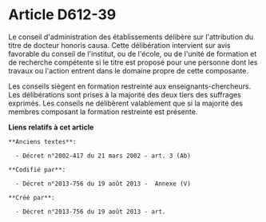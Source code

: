 # Article D612-39

Le conseil d'administration des établissements délibère sur l'attribution du titre de docteur honoris causa. Cette
délibération intervient sur avis favorable du conseil de l'institut, ou de l'école, ou de l'unité de formation et de
recherche compétente si le titre est proposé pour une personne dont les travaux ou l'action entrent dans le domaine propre de
cette composante.

Les conseils siègent en formation restreinte aux enseignants-chercheurs. Les délibérations sont prises à la majorité des deux
tiers des suffrages exprimés. Les conseils ne délibèrent valablement que si la majorité des membres composant la formation
restreinte est présente.

**Liens relatifs à cet article**

	**Anciens textes**:

	  - Décret n°2002-417 du 21 mars 2002 - art. 3 (Ab)

	**Codifié par**:

	  - Décret n°2013-756 du 19 août 2013 -  Annexe (V)

	**Créé par**:

	  - Décret n°2013-756 du 19 août 2013 - art.
